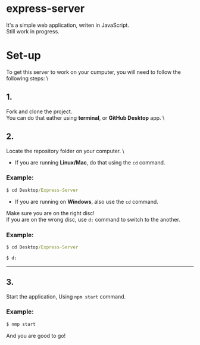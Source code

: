 # express-server
It's a simple web application, writen in JavaScript. \
Still work in progress.

# Set-up
To get this server to work on your cumputer, you will need to follow the following steps: \

## 1. 
Fork and clone the project. \
You can do that eather using **terminal**, or **GitHub Desktop** app. \

## 2.
Locate the repository folder on your computer. \
- If you are running **Linux/Mac**, do that using the `cd` command.
### Example:
```cmd
$ cd Desktop/Express-Server
```

- If you are running on **Windows**, also use the `cd` command.

Make sure you are on the right disc! \
If you are on the wrong disc, use `d:` command to switch to the another.
### Example:
```cmd
$ cd Desktop/Express-Server

$ d:
```
***
## 3.
Start the application, Using `npm start` command.
### Example:
```cmd
$ nmp start
```
And you are good to go!
